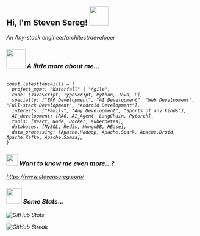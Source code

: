 <h2> Hi, I'm Steven Sereg! <img src="https://media.giphy.com/media/mGcNjsfWAjY5AEZNw6/giphy.gif" width="50" /></h2>
<p><em>An Any-stack engineer/architect/developer </p>

### <img src="https://media.giphy.com/media/VgCDAzcKvsR6OM0uWg/giphy.gif" width="50" /> A little more about me...

<pre><code>
const latesttopskills = {
  project_mgmt: "Waterfall" | "Agile",
  code: [JavaScript, TypeScript, Python, Java, C],
  specialty: ["ERP Development", "AI Development", "Web Development", "Full-stack Development", "Android Development"],
  interests: ["Family", "Any Development", "Sports of any kinds"],
  AI_development: [RAG, AI_Agent, LangChain, Pytorch],
  tools: [React, Node, Docker, Kubernetes],
  databases: [MySQL, Redis, MongoDB, HBase],
  data_processing: [Apache.Hadoop, Apache.Spark, Apache.Druid, Apache.Kafka, Apache.Samza],
}
</code></pre>

### <img width="30" bottom="-5" src="https://media1.giphy.com/media/v1.Y2lkPTc5MGI3NjExdWZmaXh0ZGowN3V5MDZ2OXpsYnh5dGFvOGt0cmVnOWYydXFwcHI4dSZlcD12MV9pbnRlcm5hbF9naWZfYnlfaWQmY3Q9cw/Rrh06GopYdQPFva7AF/giphy.gif" /> Want to know me even more...?
<a href="https://www.stevensereg.com/" target="_blank">https://www.stevensereg.com/</a>&nbsp;&nbsp;

### <img width="40" bottom="-5" src="[https://stevensereg.com/827b3967-aaef-449a-b496-a1e74b015218](https://stevensereg.com/378582116-827b3967-aaef-449a-b496-a1e74b015218.gif)" /> Some Stats...

![GitHub Stats](https://www.stevensereg.com/githubdata.svg)

![GitHub Streak](https://www.stevensereg.com/githubstats2.svg)
